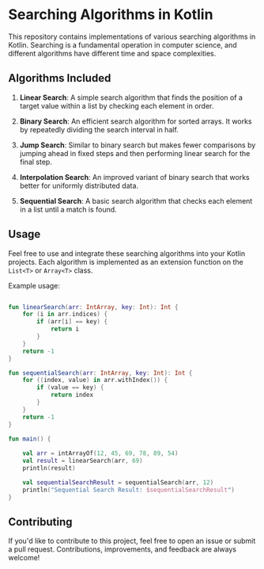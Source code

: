 # Searching Algorithms in Kotlin

This repository contains implementations of various searching algorithms in Kotlin. Searching is a fundamental operation in computer science, and different algorithms have different time and space complexities.

## Algorithms Included

1. **Linear Search**: A simple search algorithm that finds the position of a target value within a list by checking each element in order.

2. **Binary Search**: An efficient search algorithm for sorted arrays. It works by repeatedly dividing the search interval in half.

3. **Jump Search**: Similar to binary search but makes fewer comparisons by jumping ahead in fixed steps and then performing linear search for the final step.

4. **Interpolation Search**: An improved variant of binary search that works better for uniformly distributed data.

5. **Sequential Search**: A basic search algorithm that checks each element in a list until a match is found.

## Usage

Feel free to use and integrate these searching algorithms into your Kotlin projects. Each algorithm is implemented as an extension function on the `List<T>` or `Array<T>` class.

Example usage:

```kotlin

fun linearSearch(arr: IntArray, key: Int): Int {
    for (i in arr.indices) {
        if (arr[i] == key) {
            return i
        }
    }
    return -1
}

fun sequentialSearch(arr: IntArray, key: Int): Int {
    for ((index, value) in arr.withIndex()) {
        if (value == key) {
            return index
        }
    }
    return -1
}

fun main() {
    
    val arr = intArrayOf(12, 45, 69, 78, 89, 54)
    val result = linearSearch(arr, 69)
    println(result)

    val sequentialSearchResult = sequentialSearch(arr, 12)
    println("Sequential Search Result: $sequentialSearchResult")
}


```

## Contributing
If you'd like to contribute to this project, feel free to open an issue or submit a pull request. Contributions, improvements, and feedback are always welcome!